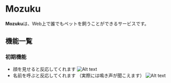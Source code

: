 # Mozuku
**Mozuku**は、Web上で誰でもペットを飼うことができるサービスです。

## 機能一覧
### 初期機能
- 顔を見せると反応してくれます
![Alt text](react-app/camera.gif)
- 名前を呼ぶと反応してくれます
（実際には鳴き声が聞こえます）
![Alt text](react-app/voice.gif)
